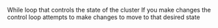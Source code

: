 While loop that controls the state of the cluster
If you make changes the control loop attempts to make changes to move to that desired state
